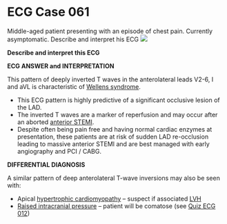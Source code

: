 # ECG Case 061


Middle-aged patient presenting with an episode of chest pain. Currently asymptomatic. Describe and interpret his ECG
![](https://litfl.com/wp-content/uploads/2018/08/TOP-100-ECG-QUIZ-LITFL-061.jpg)



**Describe and interpret this ECG** 

**ECG ANSWER and INTERPRETATION** 


This pattern of deeply inverted T waves in the anterolateral leads V2-6, I and aVL is characteristic of [Wellens syndrome](https://litfl.com/wellens-syndrome-ecg-library/).

- This ECG pattern is highly predictive of a significant occlusive lesion of the LAD.
- The inverted T waves are a marker of reperfusion and may occur after an aborted [anterior STEMI](https://litfl.com/anterior-myocardial-infarction-ecg-library/).
- Despite often being pain free and having normal cardiac enzymes at presentation, these patients are at risk of sudden LAD re-occlusion leading to massive anterior STEMI and are best managed with early angiography and PCI / CABG.

**DIFFERENTIAL DIAGNOSIS** 


A similar pattern of deep anterolateral T-wave inversions may also be seen with:

- Apical [hypertrophic cardiomyopathy](https://litfl.com/hypertrophic-cardiomyopathy-hcm-ecg-library/) – suspect if associated [LVH](https://litfl.com/left-ventricular-hypertrophy-lvh-ecg-library/)
- [Raised intracranial pressure](https://litfl.com/raised-intracranial-pressure-ecg-library/) – patient will be comatose (see [Quiz ECG 012](https://litfl.com/ecg-case-012/))

